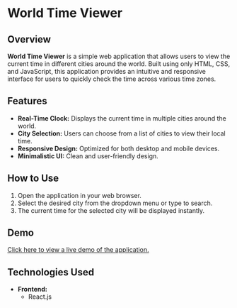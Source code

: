 # World Time Viewer

## Overview

**World Time Viewer** is a simple web application that allows users to view the current time in different cities around the world. Built using only HTML, CSS, and JavaScript, this application provides an intuitive and responsive interface for users to quickly check the time across various time zones.

## Features

- **Real-Time Clock:** Displays the current time in multiple cities around the world.
- **City Selection:** Users can choose from a list of cities to view their local time.
- **Responsive Design:** Optimized for both desktop and mobile devices.
- **Minimalistic UI:** Clean and user-friendly design.

## How to Use

1. Open the application in your web browser.
2. Select the desired city from the dropdown menu or type to search.
3. The current time for the selected city will be displayed instantly.


## Demo

[Click here to view a live demo of the application.](https://penheiros.github.io/github-profile-inspector/)  

## Technologies Used

- **Frontend:**
  - React.js
